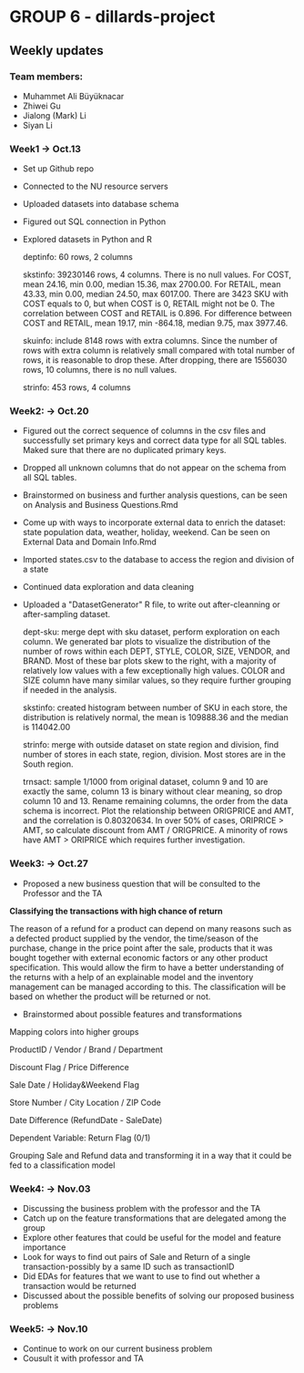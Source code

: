 # GROUP 6 - dillards-project

## Weekly updates

### Team members:
* Muhammet Ali Büyüknacar
* Zhiwei Gu
* Jialong (Mark) Li
* Siyan Li

### Week1 -> Oct.13

- Set up Github repo
- Connected to the NU resource servers
- Uploaded datasets into database schema
- Figured out SQL connection in Python
- Explored datasets in Python and R

  deptinfo: 60 rows, 2 columns

  skstinfo: 39230146 rows, 4 columns. There is no null values. For COST, mean 24.16, min 0.00, median 15.36, max 2700.00. For RETAIL, mean 43.33, min 0.00, median 24.50, max 6017.00.
  There are 3423 SKU with COST equals to 0, but when COST is 0, RETAIL might not be 0. The correlation between COST and RETAIL is 0.896.
  For difference between COST and RETAIL, mean 19.17, min -864.18, median 9.75, max 3977.46.

  skuinfo: include 8148 rows with extra columns. Since the number of rows with extra column is relatively small compared with total number of rows, it is reasonable to drop these.
  After dropping, there are 1556030 rows, 10 columns, there is no null values.

  strinfo: 453 rows, 4 columns


### Week2: -> Oct.20
- Figured out the correct sequence of columns in the csv files and successfully set primary keys and correct data type for all SQL tables. Maked sure that there are no duplicated primary keys.
- Dropped all unknown columns that do not appear on the schema from all SQL tables.
- Brainstormed on business and further analysis questions, can be seen on Analysis and Business Questions.Rmd
- Come up with ways to incorporate external data to enrich the dataset: state population data, weather, holiday, weekend. Can be seen on External Data and Domain Info.Rmd
- Imported states.csv to the database to access the region and division of a state
- Continued data exploration and data cleaning
- Uploaded a "DatasetGenerator" R file, to write out after-cleanning or after-sampling dataset.

  dept-sku: merge dept with sku dataset, perform exploration on each column. We generated bar plots to visualize the distribution of the number of rows within each DEPT, STYLE, COLOR, SIZE, VENDOR, and BRAND. Most of these bar plots skew to the right, with a majority of relatively low values with a few exceptionally high values. COLOR and SIZE column have many similar values, so they require further grouping if needed in the analysis.

  skstinfo: created histogram between number of SKU in each store, the distribution is relatively normal, the mean is 109888.36 and the median is 114042.00

  strinfo: merge with outside dataset on state region and division, find number of stores in each state, region, division. Most stores are in the South region.

  trnsact: sample 1/1000 from original dataset, column 9 and 10 are exactly the same, column 13 is binary without clear meaning, so drop column 10 and 13. Rename remaining columns, the order from the data schema is incorrect. Plot the relationship between ORIGPRICE and AMT, and the correlation is 0.80320634. In over 50% of cases, ORIPRICE > AMT, so calculate discount from AMT / ORIGPRICE. A minority of rows have AMT > ORIPRICE which requires further investigation. 

### Week3: -> Oct.27

- Proposed a new business question that will be consulted to the Professor and the TA

**Classifying the transactions with high chance of return**

The reason of a refund for a product can depend on many reasons such as a defected product supplied by the vendor, the time/season of the purchase, change in the price point after the sale, products that it was bought together with external economic factors or any other product specification. This would allow the firm to have a better understanding of the returns with a help of an explainable model and the inventory management can be managed according to this. The classification will be based on whether the product will be returned or not.

- Brainstormed about possible features and transformations

Mapping colors into higher groups

ProductID / Vendor / Brand / Department

Discount Flag / Price Difference

Sale Date / Holiday&Weekend Flag

Store Number / City Location / ZIP Code

Date Difference (RefundDate - SaleDate)

Dependent Variable: Return Flag (0/1)

Grouping Sale and Refund data and transforming it in a way that it could be fed to a classification model


### Week4: -> Nov.03

- Discussing the business problem with the professor and the TA
- Catch up on the feature transformations that are delegated among the group
- Explore other features that could be useful for the model and feature importance
- Look for ways to find out pairs of Sale and Return of a single transaction-possibly by a same ID such as transactionID
- Did EDAs for features that we want to use to find out whether a transaction would be returned
- Discussed about the possible benefits of solving our proposed business problems

### Week5: -> Nov.10

- Continue to work on our current business problem
- Cousult it with professor and TA





 

